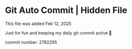 # Git Auto Commit | Hidden File

This file was added Feb 12, 2025

Just for fun and keeping my daily git commit active 🤪

commit number: 2782295
